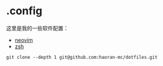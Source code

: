 # .config

这里是我的一些软件配置：

- [neovim](./nvim/README.md)
- [zsh](./zsh/README.md)

```
git clone --depth 1 git@github.com:haoran-mc/dotfiles.git
```
